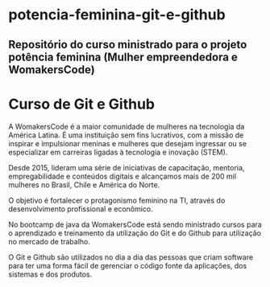 # potencia-feminina-git-e-github

## Repositório do curso ministrado para o projeto potência feminina (Mulher empreendedora e WomakersCode)

# Curso de Git e Github

A WomakersCode é a maior comunidade de mulheres na tecnologia da América Latina.
É uma instituição sem fins lucrativos, com a missão de inspirar e impulsionar meninas e mulheres que desejam ingressar ou se especializar em carreiras ligadas à tecnologia e inovação (STEM).

Desde 2015, lideram uma série de iniciativas de capacitação, mentoria, empregabilidade e conteúdos digitais e alcançamos mais de 200 mil mulheres no Brasil, Chile e América do Norte.

O objetivo é fortalecer o protagonismo feminino na TI, através do desenvolvimento profissional e econômico.

No bootcamp de java da WomakersCode está sendo ministrado cursos para o aprendizado e treinamento da utilização do Git e do Github para utilização no mercado de trabalho.

O Git e Github são utilizados no dia a dia das pessoas que criam software para ter uma forma fácil de gerenciar o código fonte da aplicações, dos sistemas e dos produtos.